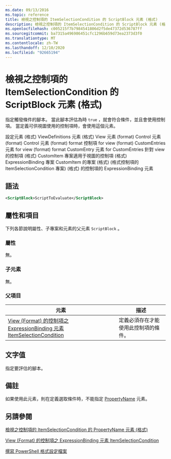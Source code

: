 ```yaml
---
ms.date: 09/13/2016
ms.topic: reference
title: 檢視之控制項的 ItemSelectionCondition 的 ScriptBlock 元素 (格式)
description: 檢視之控制項的 ItemSelectionCondition 的 ScriptBlock 元素 (格式)
ms.openlocfilehash: c005215f7b7984541806d2f5de47372d536787ff
ms.sourcegitcommit: ba7315a496986451cfc1296b659d73ea2373d3f0
ms.translationtype: MT
ms.contentlocale: zh-TW
ms.lasthandoff: 12/10/2020
ms.locfileid: "92665194"
---
```

# <a name="scriptblock-element-for-itemselectioncondition-for-controls-for-view-format"></a>檢視之控制項的 ItemSelectionCondition 的 ScriptBlock 元素 (格式)

指定觸發條件的腳本。 當此腳本評估為時 `true` ，就會符合條件，並且會使用控制項。 當定義可供視圖使用的控制項時，會使用這個元素。

設定元素 (格式) ViewDefinitions 元素 (格式) View 元素 (format) Control 元素 (format) Control 元素 (format) format 控制項 for view (format) CustomEntries 元素 for view (format) format CustomEntry 元素 for CustomEntries 針對 view 的控制項 (格式) CustomItem 專案適用于視圖的控制項 (格式) ExpressionBinding 專案 CustomItem 的專案 (格式)  (格式控制項的 ItemSelectionCondition 專案)  (格式) 的控制項的 ExpressionBinding 元素

## <a name="syntax"></a>語法

```xml
<ScriptBlock>ScriptToEvaluate</ScriptBlock>
```

## <a name="attributes-and-elements"></a>屬性和項目

下列各節說明屬性、子專案和元素的父元素 `ScriptBlock` 。

### <a name="attributes"></a>屬性

無。

### <a name="child-elements"></a>子元素

無。

### <a name="parent-elements"></a>父項目

|元素|描述|
|-------------|-----------------|
|[View (Format) 的控制項之 ExpressionBinding 元素 ItemSelectionCondition ](./itemselectioncondition-element-for-expressionbinding-for-controls-for-view-format.md)|定義必須存在才能使用此控制項的條件。|

## <a name="text-value"></a>文字值

指定要評估的腳本。

## <a name="remarks"></a>備註

如果使用此元素，則在定義選取條件時，不能指定 [PropertyName](./propertyname-element-for-itemselectioncondition-for-controls-for-view-format.md) 元素。

## <a name="see-also"></a>另請參閱

[檢視之控制項的 ItemSelectionCondition 的 PropertyName 元素 (格式)](./propertyname-element-for-itemselectioncondition-for-controls-for-view-format.md)

[View (Format) 的控制項之 ExpressionBinding 元素 ItemSelectionCondition ](./itemselectioncondition-element-for-expressionbinding-for-controls-for-view-format.md)

[撰寫 PowerShell 格式設定檔案](./writing-a-powershell-formatting-file.md)
